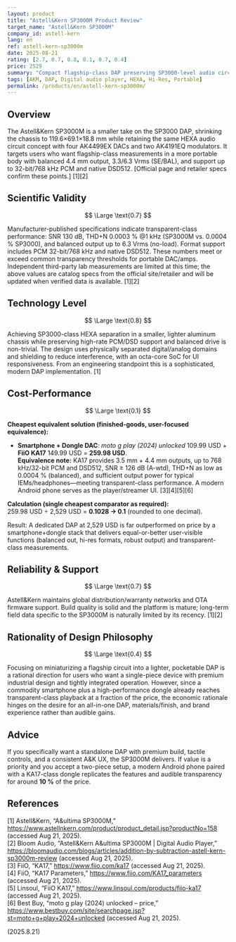 ```yaml
---
layout: product
title: "Astell&Kern SP3000M Product Review"
target_name: "Astell&Kern SP3000M"
company_id: astell-kern
lang: en
ref: astell-kern-sp3000m
date: 2025-08-21
rating: [2.7, 0.7, 0.8, 0.1, 0.7, 0.4]
price: 2529
summary: "Compact flagship-class DAP preserving SP3000-level audio circuitry, but cost-performance falls far behind a cheapest equivalent smartphone+dongle combo"
tags: [AKM, DAP, Digital audio player, HEXA, Hi-Res, Portable]
permalink: /products/en/astell-kern-sp3000m/
---
```

## Overview

The Astell&Kern SP3000M is a smaller take on the SP3000 DAP, shrinking the chassis to 119.6×69.1×18.8 mm while retaining the same HEXA audio circuit concept with four AK4499EX DACs and two AK4191EQ modulators. It targets users who want flagship-class measurements in a more portable body with balanced 4.4 mm output, 3.3/6.3 Vrms (SE/BAL), and support up to 32-bit/768 kHz PCM and native DSD512. [Official page and retailer specs confirm these points.] [1][2]

## Scientific Validity

$$ \Large \text{0.7} $$

Manufacturer-published specifications indicate transparent-class performance: SNR 130 dB, THD+N 0.0003 % @1 kHz (SP3000M vs. 0.0004 % SP3000), and balanced output up to 6.3 Vrms (no-load). Format support includes PCM 32-bit/768 kHz and native DSD512. These numbers meet or exceed common transparency thresholds for portable DAC/amps. Independent third-party lab measurements are limited at this time; the above values are catalog specs from the official site/retailer and will be updated when verified data is available. [1][2]

## Technology Level

$$ \Large \text{0.8} $$

Achieving SP3000-class HEXA separation in a smaller, lighter aluminum chassis while preserving high-rate PCM/DSD support and balanced drive is non-trivial. The design uses physically separated digital/analog domains and shielding to reduce interference, with an octa-core SoC for UI responsiveness. From an engineering standpoint this is a sophisticated, modern DAP implementation. [1]

## Cost-Performance

$$ \Large \text{0.1} $$

**Cheapest equivalent solution (finished-goods, user-focused equivalence):**  
- **Smartphone + Dongle DAC**: *moto g play (2024) unlocked* 109.99 USD + **FiiO KA17** 149.99 USD = **259.98 USD**.  
  **Equivalence note:** KA17 provides 3.5 mm + 4.4 mm outputs, up to 768 kHz/32-bit PCM and DSD512, SNR ≥ 126 dB (A-wtd), THD+N as low as 0.0004 % (balanced), and sufficient output power for typical IEMs/headphones—meeting transparent-class performance. A modern Android phone serves as the player/streamer UI. [3][4][5][6]

**Calculation (single cheapest comparator as required):**  
259.98 USD ÷ 2,529 USD = **0.1028 → 0.1** (rounded to one decimal).

Result: A dedicated DAP at 2,529 USD is far outperformed on price by a smartphone+dongle stack that delivers equal-or-better user-visible functions (balanced out, hi-res formats, robust output) and transparent-class measurements.

## Reliability & Support

$$ \Large \text{0.7} $$

Astell&Kern maintains global distribution/warranty networks and OTA firmware support. Build quality is solid and the platform is mature; long-term field data specific to the SP3000M is naturally limited by its recency. [1][2]

## Rationality of Design Philosophy

$$ \Large \text{0.4} $$

Focusing on miniaturizing a flagship circuit into a lighter, pocketable DAP is a rational direction for users who want a single-piece device with premium industrial design and tightly integrated operation. However, since a commodity smartphone plus a high-performance dongle already reaches transparent-class playback at a fraction of the price, the economic rationale hinges on the desire for an all-in-one DAP, materials/finish, and brand experience rather than audible gains.

## Advice

If you specifically want a standalone DAP with premium build, tactile controls, and a consistent A&K UX, the SP3000M delivers. If value is a priority and you accept a two-piece setup, a modern Android phone paired with a KA17-class dongle replicates the features and audible transparency for around **10 %** of the price.

## References

[1] Astell&Kern, “A&ultima SP3000M,” https://www.astellnkern.com/product/product_detail.jsp?productNo=158 (accessed Aug 21, 2025).  
[2] Bloom Audio, “Astell&Kern A&ultima SP3000M | Digital Audio Player,” https://bloomaudio.com/blogs/articles/addition-by-subtraction-astell-kern-sp3000m-review (accessed Aug 21, 2025).  
[3] FiiO, “KA17,” https://www.fiio.com/ka17 (accessed Aug 21, 2025).  
[4] FiiO, “KA17 Parameters,” https://www.fiio.com/KA17_parameters (accessed Aug 21, 2025).  
[5] Linsoul, “FiiO KA17,” https://www.linsoul.com/products/fiio-ka17 (accessed Aug 21, 2025).  
[6] Best Buy, “moto g play (2024) unlocked – price,” https://www.bestbuy.com/site/searchpage.jsp?st=moto+g+play+2024+unlocked (accessed Aug 21, 2025).

(2025.8.21)

